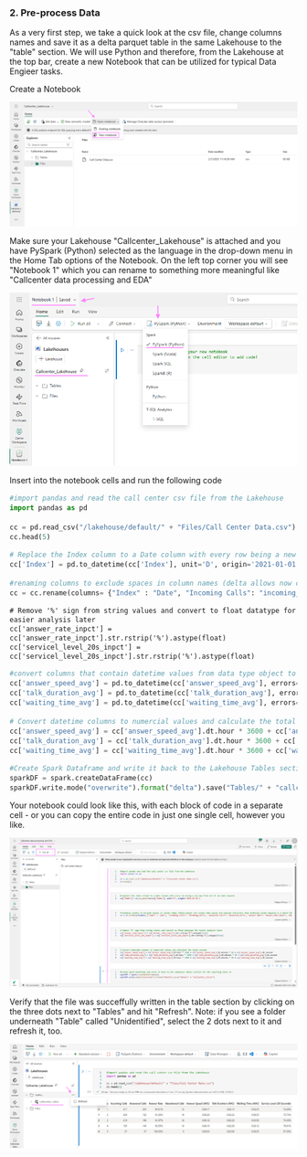 ### 2. Pre-process Data
As a very first step, we take a quick look at the csv file, change columns names and save it as a delta parquet table in the same Lakehouse to the "table" section. We will use Python and therefore, from the Lakehouse at the top bar, create a new Notebook that can be utilized for typical Data Engieer tasks.

Create a Notebook

![alt_text](media/4NewNotebook.png)

Make sure your Lakehouse "Callcenter_Lakehouse" is attached and you have PySpark (Python) selected as the language in the drop-down menu in the Home Tab options of the Notebook. On the left top corner you will see "Notebook 1" which you can rename to something more meaningful like "Callcenter data processing and EDA"

![alt text](media/5RenameNotebook.png)

Insert into the notebook cells and run the following code

```Python
#import pandas and read the call center csv file from the Lakehouse
import pandas as pd

cc = pd.read_csv("/lakehouse/default/" + "Files/Call Center Data.csv")
cc.head(5)
```

```Python
# Replace the Index column to a Date column with every row being a new day from 1st of Jan 2021 onwards
cc['Index'] = pd.to_datetime(cc['Index'], unit='D', origin='2021-01-01')

#renaming columns to exclude spaces in column names (delta allows now column name spaces and special characters when enabling column mapping on a delta table but we work with dataframes before saving as delta table)
cc = cc.rename(columns= {"Index" : "Date", "Incoming Calls": "incoming_calls", "Answered Calls": "answered_calls", "Answer Rate": "answer_rate_inpct", "Abandoned Calls": "abandoned_calls", "Answer Speed (AVG)": "answer_speed_avg", "Talk Duration (AVG)": "talk_duration_avg", "Waiting Time (AVG)": "waiting_time_avg", "Service Level (20 Seconds)": "servicel_level_20s_inpct"})
```

```Pythong
# Remove '%' sign from string values and convert to float datatype for easier analysis later
cc['answer_rate_inpct'] = cc['answer_rate_inpct'].str.rstrip('%').astype(float)
cc['servicel_level_20s_inpct'] = cc['servicel_level_20s_inpct'].str.rstrip('%').astype(float)
```

```Python
#convert columns that contain datetime values from data type object to datetime so we can calculate afterwards easier the seconds
cc['answer_speed_avg'] = pd.to_datetime(cc['answer_speed_avg'], errors='coerce')
cc['talk_duration_avg'] = pd.to_datetime(cc['talk_duration_avg'], errors='coerce')
cc['waiting_time_avg'] = pd.to_datetime(cc['waiting_time_avg'], errors='coerce')

# Convert datetime columns to numercial values and calculate the total seconds
cc['answer_speed_avg'] = cc['answer_speed_avg'].dt.hour * 3600 + cc['answer_speed_avg'].dt.minute * 60 + cc['answer_speed_avg'].dt.second
cc['talk_duration_avg'] = cc['talk_duration_avg'].dt.hour * 3600 + cc['talk_duration_avg'].dt.minute * 60 + cc['talk_duration_avg'].dt.second
cc['waiting_time_avg'] = cc['waiting_time_avg'].dt.hour * 3600 + cc['waiting_time_avg'].dt.minute * 60 + cc['waiting_time_avg'].dt.second
```

```Python
#Create Spark Dataframe and write it back to the Lakehouse Tables section for PBI reporting later on
sparkDF = spark.createDataFrame(cc)
sparkDF.write.mode("overwrite").format("delta").save("Tables/" + "callcenter_silver")
```

Your notebook could look like this, with each block of code in a separate cell - or you can copy the entire code in just one single cell, however you like.

![alt text](media/6Notebookrun.png)

Verify that the file was succeffully written in the table section by clicking on the three dots next to "Tables" and hit "Refresh". 
Note: if you see a folder underneath "Table" called "Unidentified", select the 2 dots next to it and refresh it, too.

![alt text](media/7verifytable.png)
